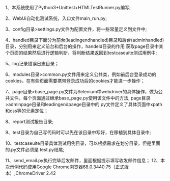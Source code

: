 1、本系统使用了Python3+Unittest+HTMLTestRunner.py编写;

2、WebUi自动化测试系统，入口文件main_run.py;

3、config目录>settings.py文件为配置文件，将一些常量定义到文件中;

4、handled目录下面分为前台(leadingendhandled)目录和后台(adminhandled)目录，分别用来定义前台和后台的操作，handeld目录的作用
获取page目录中某个页面的结果然后进行逻辑判断，将判断结果返回到testcaseuite测试用例中;

5、log记录错误日志目录；

6、modules目录>common.py文件用来定义公共类，例如前后台登录成功的cookies，在有些页面需要携带登录成功后的cookies才能进一步操作；

7、page目录>base_page.py文件为Selenium中webdriver的具体操作，做为公共文件，每个页面通过继承base_page.py使用该文件中的方法,
page目录>adminpage目录和leadingendpaege目录中的.py文件定义了具体页面中xpath和css等的元素定位；

8、report测试报告目录;

9、test目录为自己写代码时可以先在该目录中写好，在移植到具体目录中;

10、testcaseuite目录具体测试用例目录，可以根据需求在划分目录，但是里面的.py文件必须是 test.py结尾;

11、send_email.py执行完毕后发邮件，里面根据提示填写收发邮件信息；
12、本次示例代码使用Google Chrome浏览器68.0.3440.75（正式版本）,ChromeDriver 2.42
